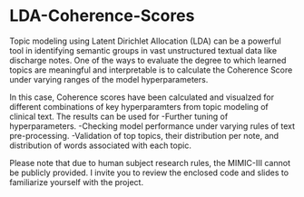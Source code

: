 # LDA-Coherence-Scores
Topic modeling using Latent Dirichlet Allocation (LDA) can be a powerful tool in identifying semantic groups in vast unstructured textual data like discharge notes. One of the ways to evaluate the degree to which learned topics are meaningful and interpretable is to calculate the Coherence Score under varying ranges of the model hyperparameters. 

In this case, Coherence scores have been calculated and visualzed for different combinations of key hyperparamters from topic modeling of clinical text. The results can be used for
-Further tuning of hyperparameters.
-Checking model performance under varying rules of text pre-processing. 
-Validation of top topics, their distribution per note, and distribution of words associated with each topic. 

Please note that due to human subject research rules, the MIMIC-III cannot be publicly provided. I invite you to review the enclosed code and slides to familiarize yourself with the project.
